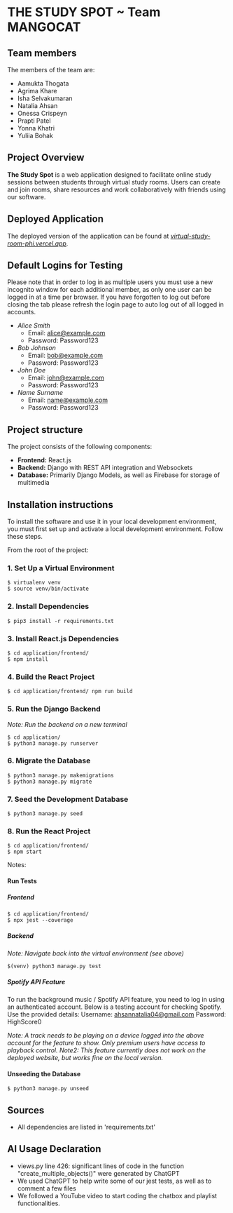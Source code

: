 # THE STUDY SPOT ~ Team MANGOCAT
## Team members
The members of the team are:
- Aamukta Thogata
- Agrima Khare
- Isha Selvakumaran
- Natalia Ahsan
- Onessa Crispeyn
- Prapti Patel
- Yonna Khatri
- Yuliia Bohak

## Project Overview
**The Study Spot** is a web application designed to facilitate online study sessions between students through virtual study rooms. Users can create and join rooms, share resources and work collaboratively with friends using our software. 

## Deployed Application
The deployed version of the application can be found at [*virtual-study-room-phi.vercel.app*](virtual-study-room-phi.vercel.app).


## Default Logins for Testing
Please note that in order to log in as multiple users you must use a new incognito window for each additional member, as only one user can be logged in at a time per browser. If you have forgotten to log out before closing the tab please refresh the login page to auto log out of all logged in accounts.

- _Alice Smith_
	- Email: alice@example.com
   	- Password: Password123
- _Bob Johnson_
	- Email: bob@example.com
   	- Password: Password123
- _John Doe_
	- Email: john@example.com
   	- Password: Password123
- _Name Surname_
  	- Email: name@example.com
  	- Password: Password123

## Project structure
The project consists of the following components:
- **Frontend:** React.js
- **Backend:** Django with REST API integration and Websockets
- **Database:** Primarily Django Models, as well as Firebase for storage of multimedia

## Installation instructions
To install the software and use it in your local development environment, you must first set up and activate a local development environment.  Follow these steps. 

From the root of the project:

### 1. Set Up a Virtual Environment
```
$ virtualenv venv
$ source venv/bin/activate
```

### 2. Install Dependencies
```
$ pip3 install -r requirements.txt
```

### 3. Install React.js Dependencies
```
$ cd application/frontend/
$ npm install
```

### 4. Build the React Project
```
$ cd application/frontend/ npm run build
```

### 5. Run the Django Backend
_Note: Run the backend on a new terminal_
```
$ cd application/
$ python3 manage.py runserver
```

### 6. Migrate the Database
```
$ python3 manage.py makemigrations
$ python3 manage.py migrate
```

### 7. Seed the Development Database
```
$ python3 manage.py seed
```

### 8. Run the React Project
```
$ cd application/frontend/
$ npm start
```

Notes:
#### Run Tests
##### Frontend
```
$ cd application/frontend/
$ npx jest --coverage
```
##### Backend
_Note: Navigate back into the virtual environment (see above)_
```
$(venv) python3 manage.py test
```
##### Spotify API Feature
To run the background music / Spotify API feature, you need to log in using an authenticated account. Below is a testing account for checking Spotify. Use the provided details:
Username: ahsannatalia04@gmail.com
Password: HighScore0

_Note: A track needs to be playing on a device logged into the above account for the feature to show. Only premium users have access to playback control._
_Note2: This feature currently does not work on the deployed website, but works fine on the local version._

#### Unseeding the Database
```
$ python3 manage.py unseed
```

## Sources
- All dependencies are listed in 'requirements.txt'

## AI Usage Declaration
- views.py line 426: significant lines of code in the function "create_multiple_objects()" were generated by ChatGPT
- We used ChatGPT to help write some of our jest tests, as well as to comment a few files
- We followed a YouTube video to start coding the chatbox and playlist functionalities. 

       
